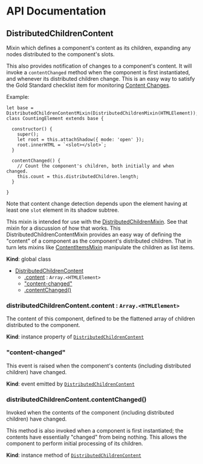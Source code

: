 # API Documentation
<a name="DistributedChildrenContent"></a>

## DistributedChildrenContent
Mixin which defines a component's content as its children, expanding any
nodes distributed to the component's slots.

This also provides notification of changes to a component's content. It
will invoke a `contentChanged` method when the component is first
instantiated, and whenever its distributed children change. This is an
easy way to satisfy the Gold Standard checklist item for monitoring
[Content Changes](https://github.com/webcomponents/gold-standard/wiki/Content-Changes).

Example:

```
let base = DistributedChildrenContentMixin(DistributedChildrenMixin(HTMLElement));
class CountingElement extends base {

  constructor() {
    super();
    let root = this.attachShadow({ mode: 'open' });
    root.innerHTML = `<slot></slot>`;
  }

  contentChanged() {
    // Count the component's children, both initially and when changed.
    this.count = this.distributedChildren.length;
  }

}
```

Note that content change detection depends upon the element having at least
one `slot` element in its shadow subtree.

This mixin is intended for use with the
[DistributedChildrenMixin](DistributedChildrenMixin.md). See that mixin for
a discussion of how that works. This DistributedChildrenContentMixin
provides an easy way of defining the "content" of a component as the
component's distributed children. That in turn lets mixins like
[ContentItemsMixin](ContentItemsMixin.md) manipulate the children as list
items.

  **Kind**: global class

* [DistributedChildrenContent](#DistributedChildrenContent)
    * [.content](#DistributedChildrenContent+content) : <code>Array.&lt;HTMLElement&gt;</code>
    * ["content-changed"](#DistributedChildrenContent.event_content-changed)
    * [.contentChanged()](#DistributedChildrenContent+contentChanged)

<a name="DistributedChildrenContent+content"></a>

### distributedChildrenContent.content : <code>Array.&lt;HTMLElement&gt;</code>
The content of this component, defined to be the flattened array of
children distributed to the component.

  **Kind**: instance property of <code>[DistributedChildrenContent](#DistributedChildrenContent)</code>
<a name="DistributedChildrenContent.event_content-changed"></a>

### "content-changed"
This event is raised when the component's contents (including distributed
children) have changed.

  **Kind**: event emitted by <code>[DistributedChildrenContent](#DistributedChildrenContent)</code>
<a name="DistributedChildrenContent+contentChanged"></a>

### distributedChildrenContent.contentChanged()
Invoked when the contents of the component (including distributed
children) have changed.

This method is also invoked when a component is first instantiated; the
contents have essentially "changed" from being nothing. This allows the
component to perform initial processing of its children.

  **Kind**: instance method of <code>[DistributedChildrenContent](#DistributedChildrenContent)</code>
